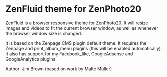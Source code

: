 ZenFluid theme for ZenPhoto20
==================================

ZenFluid is a browser responsive theme for ZenPhoto20. It will resize images and videos to fit the current browser window, as well as whenever the browser window size is changed.

It is based on the Zenpage CMS plugin default theme. It requires the Zenpage and print_album_menu plugins (this will be enabled automatically). It also has support for my Facebook_like, GoogleAdsense and GoogleAnalytics plugins.

Author: Jim Brown (based on work by Malte Müller)

